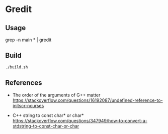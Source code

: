 # Gredit

## Usage

grep -n main * | gredit

## Build

```sh
./build.sh
```

## References

 - The order of the arguments of G++ matter
   https://stackoverflow.com/questions/16192087/undefined-reference-to-initscr-ncurses
 
 - C++ string to const char* or char*
   https://stackoverflow.com/questions/347949/how-to-convert-a-stdstring-to-const-char-or-char